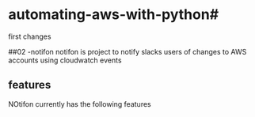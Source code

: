 # automating-aws-with-python#
first changes

##02 -notifon
notifon is project to notify slacks users of changes to AWS accounts using cloudwatch events

## features
NOtifon currently has the following features
